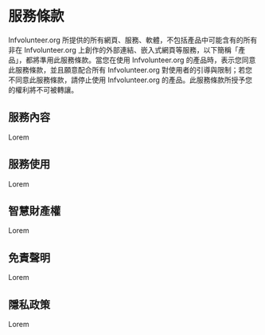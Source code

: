 # 服務條款  
Infvolunteer.org 所提供的所有網頁、服務、軟體，不包括產品中可能含有的所有非在 Infvolunteer.org 上創作的外部連結、嵌入式網頁等服務，以下簡稱「產品」，都將準用此服務條款。當您在使用 Infvolunteer.org 的產品時，表示您同意此服務條款，並且願意配合所有 Infvolunteer.org 對使用者的引導與限制；若您不同意此服務條款，請停止使用 Infvolunteer.org 的產品。此服務條款所授予您的權利將不可被轉讓。
## 服務內容  
Lorem
## 服務使用
Lorem
## 智慧財產權
Lorem
## 免責聲明
Lorem
## 隱私政策
Lorem
